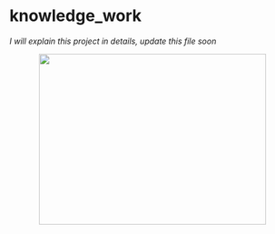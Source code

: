 # knowledge_work
*I will explain this project in details, update this file soon*
<div align="center">
  <img width="400" height="300" align="center" src="https://github.com/gengmiao/knowledge_work/blob/master/imgs/search_result.png"/>
</div> 
